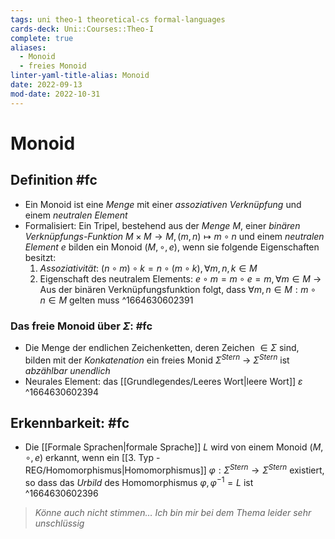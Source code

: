 ```yaml
---
tags: uni theo-1 theoretical-cs formal-languages
cards-deck: Uni::Courses::Theo-I
complete: true
aliases:
  - Monoid
  - freies Monoid
linter-yaml-title-alias: Monoid
date: 2022-09-13
mod-date: 2022-10-31
---
```


# Monoid

## Definition #fc
- Ein Monoid ist eine *Menge* mit einer *assoziativen Verknüpfung* und einem *neutralen Element*
- Formalisiert: Ein Tripel, bestehend aus der *Menge* $M,$ einer *binären Verknüpfungs-Funktion* $M\times M\rightarrow M,(m,n)\mapsto m\circ n$ und einem *neutralen Element* $e$ bilden ein Monoid $(M,\circ,e)$, wenn sie folgende Eigenschaften besitzt:
	1. *Assoziativität*: $(n\circ m)\circ k=n\circ(m\circ k),\forall m,n,k\in M$
	2. Eigenschaft des neutralem Elements: $e\circ m=m\circ e=m,\forall m\in M$
-> Aus der binären Verknüpfungsfunktion folgt, dass $\forall m,n\in M:m\circ n\in M$ gelten muss
^1664630602391

### Das freie Monoid über $\Sigma$: #fc
- Die Menge der endlichen Zeichenketten, deren Zeichen $\in\Sigma$ sind, bilden mit der *Konkatenation* ein freies Monid $\Sigma^{Stern}$
	-> $\Sigma^{Stern}$ ist *abzählbar unendlich*
- Neurales Element: das [[Grundlegendes/Leeres Wort|leere Wort]] $\varepsilon$
^1664630602394

## Erkennbarkeit: #fc
- Die [[Formale Sprachen|formale Sprache]] $L$ wird von einem Monoid $(M,\circ,e)$ erkannt, wenn ein [[3. Typ - REG/Homomorphismus|Homomorphismus]] $\varphi:\Sigma^{Stern}\rightarrow\Sigma^{Stern}$ existiert, so dass das *Urbild* des Homomorphismus $\varphi,\varphi^{-1}=L$ ist
^1664630602396

> *Könne auch nicht stimmen… Ich bin mir bei dem Thema leider sehr unschlüssig*
